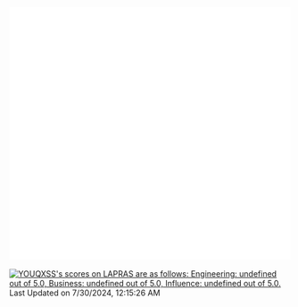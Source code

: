 ![Metrics](/github-metrics.svg)

<!--START_SECTION:lapras-card-->
<p ><a href="https://lapras.com/public/YOUQXSS" target="_blank" rel="noopener noreferrer"><img alt="YOUQXSS's scores on LAPRAS are as follows: Engineering: undefined out of 5.0, Business: undefined out of 5.0, Influence: undefined out of 5.0." src="https://lapras-card-generator.vercel.app/api/svg?e=undefined&b=undefined&i=undefined&b1=%23004736&b2=%2300bf8f&i1=%23007b5c&i2=%2300bf8f&l=en" width="400" ></a>  
Last Updated on 7/30/2024, 12:15:26 AM</p>
<!--END_SECTION:lapras-card-->

